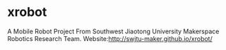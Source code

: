 # xrobot
A Mobile Robot Project From Southwest Jiaotong University Makerspace Robotics Research Team.
Website:http://swjtu-maker.github.io/xrobot/
